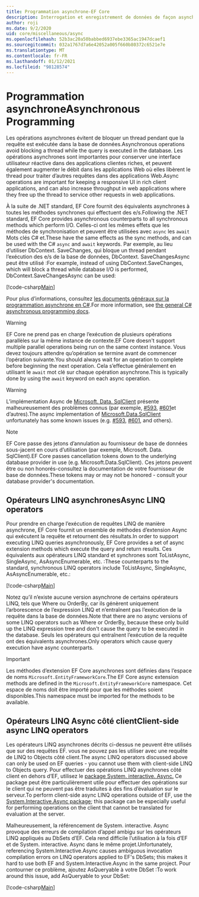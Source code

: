 ```yaml
---
title: Programmation asynchrone-EF Core
description: Interrogation et enregistrement de données de façon asynchrone avec Entity Framework Core
author: roji
ms.date: 9/2/2020
uid: core/miscellaneous/async
ms.openlocfilehash: 52b3ac20a50babbed6937ebe3365ac1947dcaef1
ms.sourcegitcommit: 032a1767d7a6e42052a005f660b80372c6521e7e
ms.translationtype: MT
ms.contentlocale: fr-FR
ms.lasthandoff: 01/12/2021
ms.locfileid: "98128574"
---
```

# <a name="asynchronous-programming"></a><span data-ttu-id="8739a-103">Programmation asynchrone</span><span class="sxs-lookup"><span data-stu-id="8739a-103">Asynchronous Programming</span></span>

<span data-ttu-id="8739a-104">Les opérations asynchrones évitent de bloquer un thread pendant que la requête est exécutée dans la base de données.</span><span class="sxs-lookup"><span data-stu-id="8739a-104">Asynchronous operations avoid blocking a thread while the query is executed in the database.</span></span> <span data-ttu-id="8739a-105">Les opérations asynchrones sont importantes pour conserver une interface utilisateur réactive dans des applications clientes riches, et peuvent également augmenter le débit dans les applications Web où elles libèrent le thread pour traiter d’autres requêtes dans des applications Web.</span><span class="sxs-lookup"><span data-stu-id="8739a-105">Async operations are important for keeping a responsive UI in rich client applications, and can also increase throughput in web applications where they free up the thread to service other requests in web applications.</span></span>

<span data-ttu-id="8739a-106">À la suite de .NET standard, EF Core fournit des équivalents asynchrones à toutes les méthodes synchrones qui effectuent des e/s.</span><span class="sxs-lookup"><span data-stu-id="8739a-106">Following the .NET standard, EF Core provides asynchronous counterparts to all synchronous methods which perform I/O.</span></span> <span data-ttu-id="8739a-107">Celles-ci ont les mêmes effets que les méthodes de synchronisation et peuvent être utilisées avec `async` les `await` Mots clés C# et.</span><span class="sxs-lookup"><span data-stu-id="8739a-107">These have the same effects as the sync methods, and can be used with the C# `async` and `await` keywords.</span></span> <span data-ttu-id="8739a-108">Par exemple, au lieu d’utiliser DbContext. SaveChanges, qui bloque un thread pendant l’exécution des e/s de la base de données, DbContext. SaveChangesAsync peut être utilisé :</span><span class="sxs-lookup"><span data-stu-id="8739a-108">For example, instead of using DbContext.SaveChanges, which will block a thread while database I/O is performed, DbContext.SaveChangesAsync can be used:</span></span>

[!code-csharp[Main](../../../samples/core/Miscellaneous/Async/Program.cs#SaveChangesAsync)]

<span data-ttu-id="8739a-109">Pour plus d’informations, consultez [les documents généraux sur la programmation asynchrone en C#](/dotnet/csharp/async).</span><span class="sxs-lookup"><span data-stu-id="8739a-109">For more information, see [the general C# asynchronous programming docs](/dotnet/csharp/async).</span></span>

> [!WARNING]
> <span data-ttu-id="8739a-110">EF Core ne prend pas en charge l’exécution de plusieurs opérations parallèles sur la même instance de contexte.</span><span class="sxs-lookup"><span data-stu-id="8739a-110">EF Core doesn't support multiple parallel operations being run on the same context instance.</span></span> <span data-ttu-id="8739a-111">Vous devez toujours attendre qu’opération se termine avant de commencer l’opération suivante.</span><span class="sxs-lookup"><span data-stu-id="8739a-111">You should always wait for an operation to complete before beginning the next operation.</span></span> <span data-ttu-id="8739a-112">Cela s’effectue généralement en utilisant le `await` mot clé sur chaque opération asynchrone.</span><span class="sxs-lookup"><span data-stu-id="8739a-112">This is typically done by using the `await` keyword on each async operation.</span></span>

> [!WARNING]
> <span data-ttu-id="8739a-113">L’implémentation Async de [Microsoft. Data. SqlClient](https://github.com/dotnet/SqlClient) présente malheureusement des problèmes connus (par exemple, [#593](https://github.com/dotnet/SqlClient/issues/593), [#601](https://github.com/dotnet/SqlClient/issues/601)et d’autres).</span><span class="sxs-lookup"><span data-stu-id="8739a-113">The async implementation of [Microsoft.Data.SqlClient](https://github.com/dotnet/SqlClient) unfortunately has some known issues (e.g. [#593](https://github.com/dotnet/SqlClient/issues/593), [#601](https://github.com/dotnet/SqlClient/issues/601), and others).</span></span>

> [!NOTE]
> <span data-ttu-id="8739a-114">EF Core passe des jetons d’annulation au fournisseur de base de données sous-jacent en cours d’utilisation (par exemple, Microsoft. Data. SqlClient).</span><span class="sxs-lookup"><span data-stu-id="8739a-114">EF Core passes cancellation tokens down to the underlying database provider in use (e.g. Microsoft.Data.SqlClient).</span></span> <span data-ttu-id="8739a-115">Ces jetons peuvent être ou non honorés-consultez la documentation de votre fournisseur de base de données.</span><span class="sxs-lookup"><span data-stu-id="8739a-115">These tokens may or may not be honored - consult your database provider's documentation.</span></span>

## <a name="async-linq-operators"></a><span data-ttu-id="8739a-116">Opérateurs LINQ asynchrones</span><span class="sxs-lookup"><span data-stu-id="8739a-116">Async LINQ operators</span></span>

<span data-ttu-id="8739a-117">Pour prendre en charge l’exécution de requêtes LINQ de manière asynchrone, EF Core fournit un ensemble de méthodes d’extension Async qui exécutent la requête et retournent des résultats.</span><span class="sxs-lookup"><span data-stu-id="8739a-117">In order to support executing LINQ queries asynchronously, EF Core provides a set of async extension methods which execute the query and return results.</span></span> <span data-ttu-id="8739a-118">Ces équivalents aux opérateurs LINQ standard et synchrones sont ToListAsync, SingleAsync, AsAsyncEnumerable, etc. :</span><span class="sxs-lookup"><span data-stu-id="8739a-118">These counterparts to the standard, synchronous LINQ operators include ToListAsync, SingleAsync, AsAsyncEnumerable, etc.:</span></span>

[!code-csharp[Main](../../../samples/core/Miscellaneous/Async/Program.cs#ToListAsync)]

<span data-ttu-id="8739a-119">Notez qu’il n’existe aucune version asynchrone de certains opérateurs LINQ, tels que Where ou OrderBy, car ils génèrent uniquement l’arborescence de l’expression LINQ et n’entraînent pas l’exécution de la requête dans la base de données.</span><span class="sxs-lookup"><span data-stu-id="8739a-119">Note that there are no async versions of some LINQ operators such as Where or OrderBy, because these only build up the LINQ expression tree and don't cause the query to be executed in the database.</span></span> <span data-ttu-id="8739a-120">Seuls les opérateurs qui entraînent l’exécution de la requête ont des équivalents asynchrones.</span><span class="sxs-lookup"><span data-stu-id="8739a-120">Only operators which cause query execution have async counterparts.</span></span>

> [!IMPORTANT]
> <span data-ttu-id="8739a-121">Les méthodes d’extension EF Core asynchrones sont définies dans l’espace de noms `Microsoft.EntityFrameworkCore`.</span><span class="sxs-lookup"><span data-stu-id="8739a-121">The EF Core async extension methods are defined in the `Microsoft.EntityFrameworkCore` namespace.</span></span> <span data-ttu-id="8739a-122">Cet espace de noms doit être importé pour que les méthodes soient disponibles.</span><span class="sxs-lookup"><span data-stu-id="8739a-122">This namespace must be imported for the methods to be available.</span></span>

## <a name="client-side-async-linq-operators"></a><span data-ttu-id="8739a-123">Opérateurs LINQ Async côté client</span><span class="sxs-lookup"><span data-stu-id="8739a-123">Client-side async LINQ operators</span></span>

<span data-ttu-id="8739a-124">Les opérateurs LINQ asynchrones décrits ci-dessus ne peuvent être utilisés que sur des requêtes EF. vous ne pouvez pas les utiliser avec une requête de LINQ to Objects côté client.</span><span class="sxs-lookup"><span data-stu-id="8739a-124">The async LINQ operators discussed above can only be used on EF queries - you cannot use them with client-side LINQ to Objects query.</span></span> <span data-ttu-id="8739a-125">Pour effectuer des opérations LINQ asynchrones côté client en dehors d’EF, utilisez le [package System. interactive. Async.](https://www.nuget.org/packages/System.Interactive.Async) Ce package peut être particulièrement utile pour effectuer des opérations sur le client qui ne peuvent pas être traduites à des fins d’évaluation sur le serveur.</span><span class="sxs-lookup"><span data-stu-id="8739a-125">To perform client-side async LINQ operations outside of EF, use the [System.Interactive.Async package](https://www.nuget.org/packages/System.Interactive.Async); this package can be especially useful for performing operations on the client that cannot be translated for evaluation at the server.</span></span>

<span data-ttu-id="8739a-126">Malheureusement, la référencement de System. interactive. Async provoque des erreurs de compilation d’appel ambigu sur les opérateurs LINQ appliqués au DbSets d’EF. Cela rend difficile l’utilisation à la fois d’EF et de System. interactive. Async dans le même projet.</span><span class="sxs-lookup"><span data-stu-id="8739a-126">Unfortunately, referencing System.Interactive.Async causes ambiguous invocation compilation errors on LINQ operators applied to EF's DbSets; this makes it hard to use both EF and System.Interactive.Async in the same project.</span></span> <span data-ttu-id="8739a-127">Pour contourner ce problème, ajoutez AsQueryable à votre DbSet :</span><span class="sxs-lookup"><span data-stu-id="8739a-127">To work around this issue, add AsQueryable to your DbSet:</span></span>

[!code-csharp[Main](../../../samples/core/Miscellaneous/AsyncWithSystemInteractive/Program.cs#SystemInteractiveAsync)]
